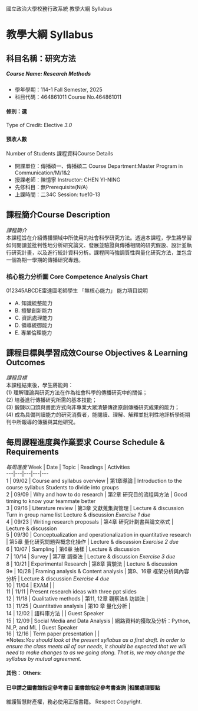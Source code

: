 國立政治大學校務行政系統 教學大綱 Syllabus
# 教學大綱 Syllabus
##  科目名稱：研究方法
#####  Course Name: Research Methods
  * 學年學期：114-1 Fall Semester, 2025 
  * 科目代碼：464861011 Course No.464861011
#### 修別：選
Type of Credit: Elective 
_3.0_
#### 預收人數
Number of Students
課程資料Course Details
  * 開課單位：傳播碩一、傳播碩二 Course Department:Master Program in Communication/M/1&2 
  * 授課老師：陳憶寧 Instructor: CHEN YI-NING 
  * 先修科目：無Prerequisite(N/A)
  * 上課時間：二34C Session: tue10-13
##  課程簡介Course Description
_課程簡介_  
本課程旨在介紹傳播領域中所使用的社會科學研究方法。透過本課程，學生將學習如何閱讀並批判性地分析研究論文、發展並驗證與傳播相關的研究假設、設計並執行研究計畫，以及進行統計資料分析。課程同時強調質性與量化研究方法，並包含一個為期一學期的傳播研究專題。
###  核心能力分析圖 Core Competence Analysis Chart
012345ABCDE雷達圖老師學生
「無核心能力」 
能力項目說明
  * A. 知識統整能力
  * B. 擅變創新能力
  * C. 資訊處理能力
  * D. 領導統御能力
  * E. 專業倫理能力
##  課程目標與學習成效Course Objectives & Learning Outcomes 
_課程目標_  
本課程結束後，學生將能夠：  
(1) 理解理論與研究方法在作為社會科學的傳播研究中的關係；  
(2) 培養進行傳播研究所需的基本技能；  
(3) 鍛鍊以口頭與書面方式向非專業大眾清楚傳達原創傳播研究成果的能力；  
(4) 成為具備判讀能力的研究消費者，能閱讀、理解、解釋並批判性地評析學術期刊中所報導的傳播與其他研究。
##  每周課程進度與作業要求 Course Schedule & Requirements
_每周進度_
Week |  Date |  Topic |  Readings |  Activities  
---|---|---|---|---  
1 |  09/02 |  Course and syllabus overview |  第1章導論 |  Introduction to the course syllabus Students to divide into groups  
2 |  09/09 |  Why and how to do research |  第2章 研究目的流程與方法 |  Good timing to know your teammate better  
3 |  09/16 |  Literature review |  第3章 文獻蒐集與管理 |  Lecture & discussion Turn in group name list Lecture & discussion _Exercise 1 due_  
4 |  09/23 |  Writing research proposals |  第4章 研究計劃書與論文格式 |  Lecture & discussion  
5 |  09/30 |  Conceptualization and operationalization in quantitative research |  第5章 量化研究問題與概念化操作 |  Lecture & discussion _Exercise 2 due_  
6 |  10/07 |  Sampling |  第6章 抽樣 |  Lecture & discussion  
7 |  10/14 |  Survey |  第7章 調查法 |  Lecture & discussion _Exercise 3 due_  
8 |  10/21 |  Experimental Research |  第8章 實驗法 |  Lecture & discussion  
9※ |  10/28 |  Framing analysis & Content analysis |  第9、16章 框架分析與內容分析 |  Lecture & discussion _Exercise 4 due_  
10 |  11/04 |  EXAM  |  |   
11 |  11/11 |  Present research ideas with three ppt slides  
12 |  11/18 |  Qualitative methods  |  第11, 12章 觀察法& 訪談法 |   
13 |  11/25 |  Quantitative analysis |  第10 章 量化分析 |   
14 |  12/02 |  語料庫方法 |  |  Guest Speaker  
15 |  12/09 |  Social Media and Data Analysis |  網路資料的獲取及分析：Python, NLP, and ML |  Guest Speaker  
16 |  12/16 |  Term paper presentation |  |   
※Notes:_You should look at the present syllabus as a first draft. In order to ensure the class meets all of our needs, it should be expected that we will need to make changes to as we going along. That is, we may change the syllabus by mutual agreement._
####  其他： Others:
####  已申請之圖書館指定參考書目  圖書館指定參考書查詢 |相關處理要點
維護智慧財產權，務必使用正版書籍。 Respect Copyright.